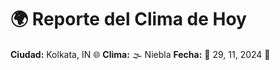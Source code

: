 # 🌍 Reporte del Clima de Hoy

**Ciudad:** Kolkata, IN 🌐
**Clima:** 🌫️ Niebla
**Fecha:** 📅 29, 11, 2024 🚀
